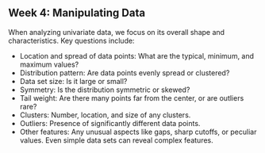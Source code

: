 ## Week 4: Manipulating Data

When analyzing univariate data, we focus on its overall shape and characteristics. Key questions include:

+ Location and spread of data points: What are the typical, minimum, and maximum values?
+ Distribution pattern: Are data points evenly spread or clustered?
+ Data set size: Is it large or small?
+ Symmetry: Is the distribution symmetric or skewed?
+ Tail weight: Are there many points far from the center, or are outliers rare?
+ Clusters: Number, location, and size of any clusters.
+ Outliers: Presence of significantly different data points.
+ Other features: Any unusual aspects like gaps, sharp cutoffs, or peculiar values.
Even simple data sets can reveal complex features.
